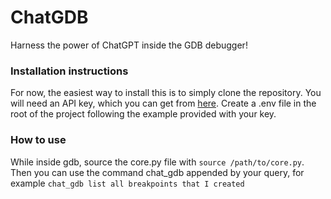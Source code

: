 # ChatGDB
Harness the power of ChatGPT inside the GDB debugger!

### Installation instructions
For now, the easiest way to install this is to simply clone the repository. You will need an API key, which you can get from [here](https://chatgpt.en.obiscr.com/blog/posts/2023/How-to-get-api-key/).
Create a .env file in the root of the project following the example provided with your key.

### How to use
While inside gdb, source the core.py file with ```source /path/to/core.py```. Then you can use the command chat_gdb appended by your query, for example ```chat_gdb list all breakpoints that I created```
